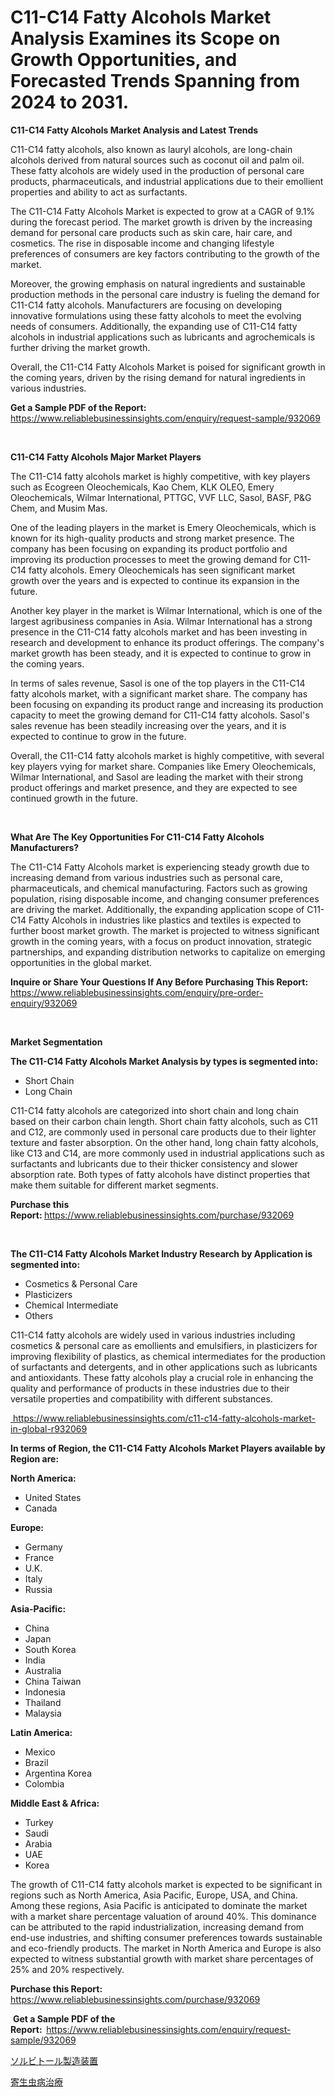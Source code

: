 <p><h1>C11-C14 Fatty Alcohols Market Analysis Examines its Scope on Growth Opportunities, and Forecasted Trends Spanning from 2024 to 2031.</h1></p><p><strong>C11-C14 Fatty Alcohols Market Analysis and Latest Trends</strong></p>
<p><p>C11-C14 fatty alcohols, also known as lauryl alcohols, are long-chain alcohols derived from natural sources such as coconut oil and palm oil. These fatty alcohols are widely used in the production of personal care products, pharmaceuticals, and industrial applications due to their emollient properties and ability to act as surfactants.</p><p>The C11-C14 Fatty Alcohols Market is expected to grow at a CAGR of 9.1% during the forecast period. The market growth is driven by the increasing demand for personal care products such as skin care, hair care, and cosmetics. The rise in disposable income and changing lifestyle preferences of consumers are key factors contributing to the growth of the market.</p><p>Moreover, the growing emphasis on natural ingredients and sustainable production methods in the personal care industry is fueling the demand for C11-C14 fatty alcohols. Manufacturers are focusing on developing innovative formulations using these fatty alcohols to meet the evolving needs of consumers. Additionally, the expanding use of C11-C14 fatty alcohols in industrial applications such as lubricants and agrochemicals is further driving the market growth.</p><p>Overall, the C11-C14 Fatty Alcohols Market is poised for significant growth in the coming years, driven by the rising demand for natural ingredients in various industries.</p></p>
<p><strong>Get a Sample PDF of the Report:&nbsp;</strong> <a href="https://www.reliablebusinessinsights.com/enquiry/request-sample/932069">https://www.reliablebusinessinsights.com/enquiry/request-sample/932069</a></p>
<p>&nbsp;</p>
<p><strong>C11-C14 Fatty Alcohols Major Market Players</strong></p>
<p><p>The C11-C14 fatty alcohols market is highly competitive, with key players such as Ecogreen Oleochemicals, Kao Chem, KLK OLEO, Emery Oleochemicals, Wilmar International, PTTGC, VVF LLC, Sasol, BASF, P&G Chem, and Musim Mas. </p><p>One of the leading players in the market is Emery Oleochemicals, which is known for its high-quality products and strong market presence. The company has been focusing on expanding its product portfolio and improving its production processes to meet the growing demand for C11-C14 fatty alcohols. Emery Oleochemicals has seen significant market growth over the years and is expected to continue its expansion in the future.</p><p>Another key player in the market is Wilmar International, which is one of the largest agribusiness companies in Asia. Wilmar International has a strong presence in the C11-C14 fatty alcohols market and has been investing in research and development to enhance its product offerings. The company's market growth has been steady, and it is expected to continue to grow in the coming years.</p><p>In terms of sales revenue, Sasol is one of the top players in the C11-C14 fatty alcohols market, with a significant market share. The company has been focusing on expanding its product range and increasing its production capacity to meet the growing demand for C11-C14 fatty alcohols. Sasol's sales revenue has been steadily increasing over the years, and it is expected to continue to grow in the future.</p><p>Overall, the C11-C14 fatty alcohols market is highly competitive, with several key players vying for market share. Companies like Emery Oleochemicals, Wilmar International, and Sasol are leading the market with their strong product offerings and market presence, and they are expected to see continued growth in the future.</p></p>
<p>&nbsp;</p>
<p><strong>What Are The Key Opportunities For C11-C14 Fatty Alcohols Manufacturers?</strong></p>
<p><p>The C11-C14 Fatty Alcohols market is experiencing steady growth due to increasing demand from various industries such as personal care, pharmaceuticals, and chemical manufacturing. Factors such as growing population, rising disposable income, and changing consumer preferences are driving the market. Additionally, the expanding application scope of C11-C14 Fatty Alcohols in industries like plastics and textiles is expected to further boost market growth. The market is projected to witness significant growth in the coming years, with a focus on product innovation, strategic partnerships, and expanding distribution networks to capitalize on emerging opportunities in the global market.</p></p>
<p><strong>Inquire or Share Your Questions If Any Before Purchasing This Report:</strong> <a href="https://www.reliablebusinessinsights.com/enquiry/pre-order-enquiry/932069">https://www.reliablebusinessinsights.com/enquiry/pre-order-enquiry/932069</a></p>
<p>&nbsp;</p>
<p><strong>Market Segmentation</strong></p>
<p><strong>The C11-C14 Fatty Alcohols Market Analysis by types is segmented into:</strong></p>
<p><ul><li>Short Chain</li><li>Long Chain</li></ul></p>
<p><p>C11-C14 fatty alcohols are categorized into short chain and long chain based on their carbon chain length. Short chain fatty alcohols, such as C11 and C12, are commonly used in personal care products due to their lighter texture and faster absorption. On the other hand, long chain fatty alcohols, like C13 and C14, are more commonly used in industrial applications such as surfactants and lubricants due to their thicker consistency and slower absorption rate. Both types of fatty alcohols have distinct properties that make them suitable for different market segments.</p></p>
<p><strong>Purchase this Report:&nbsp;</strong><a href="https://www.reliablebusinessinsights.com/purchase/932069">https://www.reliablebusinessinsights.com/purchase/932069</a></p>
<p>&nbsp;</p>
<p><strong>The C11-C14 Fatty Alcohols Market Industry Research by Application is segmented into:</strong></p>
<p><ul><li>Cosmetics & Personal Care</li><li>Plasticizers</li><li>Chemical Intermediate</li><li>Others</li></ul></p>
<p><p>C11-C14 fatty alcohols are widely used in various industries including cosmetics & personal care as emollients and emulsifiers, in plasticizers for improving flexibility of plastics, as chemical intermediates for the production of surfactants and detergents, and in other applications such as lubricants and antioxidants. These fatty alcohols play a crucial role in enhancing the quality and performance of products in these industries due to their versatile properties and compatibility with different substances.</p></p>
<p><a href="https://www.reliablebusinessinsights.com/c11-c14-fatty-alcohols-market-in-global-r932069">&nbsp;https://www.reliablebusinessinsights.com/c11-c14-fatty-alcohols-market-in-global-r932069</a></p>
<p><strong>In terms of Region, the C11-C14 Fatty Alcohols Market Players available by Region are:</strong></p>
<p>
    <p> <strong> North America: </strong>
        <ul>
            <li>United States</li>
            <li>Canada</li>
        </ul>
        </p> 
    <p> <strong> Europe: </strong>
        <ul>
            <li>Germany</li>
            <li>France</li>
            <li>U.K.</li>
            <li>Italy</li>
            <li>Russia</li>
        </ul>
        </p> 
    <p> <strong> Asia-Pacific: </strong>
        <ul>
            <li>China</li>
            <li>Japan</li>
            <li>South Korea</li>
            <li>India</li>
            <li>Australia</li>
            <li>China Taiwan</li>
            <li>Indonesia</li>
            <li>Thailand</li>
            <li>Malaysia</li>
        </ul>
        </p> 
    <p> <strong> Latin America: </strong>
        <ul>
            <li>Mexico</li>
            <li>Brazil</li>
            <li>Argentina Korea</li>
            <li>Colombia</li>
        </ul>
        </p> 
    <p> <strong> Middle East & Africa: </strong>
        <ul>
            <li>Turkey</li>
            <li>Saudi</li>
            <li>Arabia</li>
            <li>UAE</li>
            <li>Korea</li>
        </ul>
    </p>
    </p>
<p><p>The growth of C11-C14 fatty alcohols market is expected to be significant in regions such as North America, Asia Pacific, Europe, USA, and China. Among these regions, Asia Pacific is anticipated to dominate the market with a market share percentage valuation of around 40%. This dominance can be attributed to the rapid industrialization, increasing demand from end-use industries, and shifting consumer preferences towards sustainable and eco-friendly products. The market in North America and Europe is also expected to witness substantial growth with market share percentages of 25% and 20% respectively.</p></p>
<p><strong>Purchase this Report: </strong><a href="https://www.reliablebusinessinsights.com/purchase/932069">https://www.reliablebusinessinsights.com/purchase/932069</a></p>
<p>&nbsp;<strong>Get a Sample PDF of the Report:&nbsp;&nbsp;</strong><a href="https://www.reliablebusinessinsights.com/enquiry/request-sample/932069">https://www.reliablebusinessinsights.com/enquiry/request-sample/932069</a></p>
<p><strong></strong></p>
<p><p><a href="https://github.com/mares423/Market-Research-Report-List-1/blob/main/753503083291.md">ソルビトール製造装置</a></p><p><a href="https://github.com/FredaJerde/Market-Research-Report-List-1/blob/main/714379083292.md">寄生虫病治療</a></p></p>